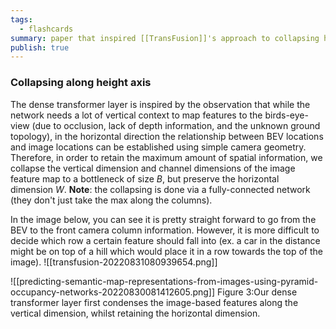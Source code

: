```yaml
---
tags:
  - flashcards
summary: paper that inspired [[TransFusion]]'s approach to collapsing height axis
publish: true
---
```

### Collapsing along height axis
The dense transformer layer is inspired by the observation that while the network needs a lot of vertical context to map features to the birds-eye-view (due to occlusion, lack of depth information, and the unknown ground topology), in the horizontal direction the relationship between BEV locations and image locations can be established using simple camera geometry. Therefore, in order to retain the maximum amount of spatial information, we collapse the vertical dimension and channel dimensions of the image feature map to a bottleneck of size $B$, but preserve the horizontal dimension $W$. **Note**: the collapsing is done via a fully-connected network (they don't just take the max along the columns).

 In the image below, you can see it is pretty straight forward to go from the BEV to the front camera column information. However, it is more difficult to decide which row a certain feature should fall into (ex. a car in the distance might be on top of a hill which would place it in a row towards the top of the image).
![[transfusion-20220831080939654.png]]


![[predicting-semantic-map-representations-from-images-using-pyramid-occupancy-networks-20220830081412605.png]]
Figure 3:Our dense transformer layer first condenses the image-based features along the vertical dimension, whilst retaining the horizontal dimension.




